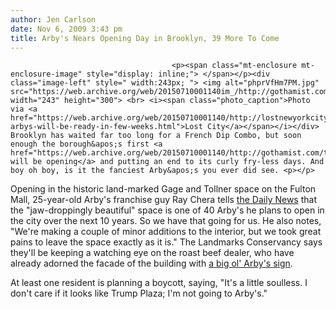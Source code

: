 ```yaml
---
author: Jen Carlson
date: Nov 6, 2009 3:43 pm
title: Arby's Nears Opening Day in Brooklyn, 39 More To Come
---
```


	
										<p><span class="mt-enclosure mt-enclosure-image" style="display: inline;"> </span></p><div class="image-left" style=" width:243px; "> <img alt="phprVfHm7PM.jpg" src="https://web.archive.org/web/20150710001140im_/http://gothamist.com/attachments/arts_jen/phprVfHm7PM.jpg" width="243" height="300"> <br> <i><span class="photo_caption">Photo via <a href="https://web.archive.org/web/20150710001140/http://lostnewyorkcity.blogspot.com/2009/10/gage-arbys-will-be-ready-in-few-weeks.html">Lost City</a></span></i></div> Brooklyn has waited far too long for a French Dip Combo, but soon enough the borough&apos;s first <a href="https://web.archive.org/web/20150710001140/http://gothamist.com/tags/arbys">Arby&apos;s will be opening</a> and putting an end to its curly fry-less days. And boy oh boy, is it the fanciest Arby&apos;s you ever did see. <p></p>

<p>Opening in the historic land-marked Gage and Tollner space on the Fulton Mall, 25-year-old Arby&apos;s franchise guy Ray Chera tells <a href="https://web.archive.org/web/20150710001140/http://www.nydailynews.com/ny_local/brooklyn/2009/11/06/2009-11-06_arbys_steaks_claim_to_historic_home_of_gage__tollner.html?r=ny_local">the Daily News</a> that the &quot;jaw-droppingly beautiful&quot; space is one of 40 Arby&apos;s he plans to open in the city over the next 10 years. So we have that going for us. He also notes, &quot;We&apos;re making a couple of minor additions to the interior, but we took great pains to leave the space exactly as it is.&quot; The Landmarks Conservancy says they&apos;ll be keeping a watching eye on the roast beef dealer, who have already adorned the facade of the building with <a href="https://web.archive.org/web/20150710001140/http://gothamist.com/2009/10/29/arbys_1.php">a big ol&apos; Arby&apos;s sign</a>.</p>

<p>At least one resident is planning a boycott, saying, &quot;It&apos;s a little soulless. I don&apos;t care if it looks like Trump Plaza; I&apos;m not going to Arby&apos;s.&quot; </p>					
										
									
				